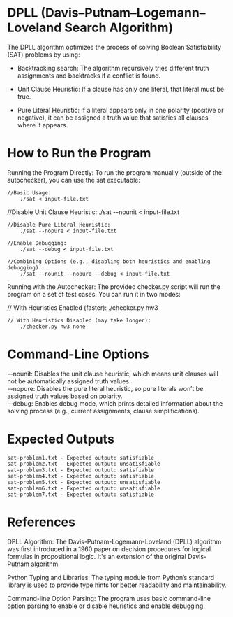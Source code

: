 # DPLL (Davis–Putnam–Logemann–Loveland Search Algorithm)
The DPLL algorithm optimizes the process of solving Boolean Satisfiability (SAT) problems by using:

- Backtracking search: The algorithm recursively tries different truth assignments and backtracks if a conflict is found.

- Unit Clause Heuristic: If a clause has only one literal, that literal must be true.

- Pure Literal Heuristic: If a literal appears only in one polarity (positive or negative), it can be assigned a truth value that satisfies all clauses where it appears.

# How to Run the Program 

Running the Program Directly: To run the program manually (outside of the autochecker), you can use the sat executable:

    //Basic Usage:
        ./sat < input-file.txt

   //Disable Unit Clause Heuristic:
        ./sat --nounit < input-file.txt

    //Disable Pure Literal Heuristic:
        ./sat --nopure < input-file.txt

    //Enable Debugging:
        ./sat --debug < input-file.txt

    //Combining Options (e.g., disabling both heuristics and enabling debugging):
        ./sat --nounit --nopure --debug < input-file.txt


Running with the Autochecker: The provided checker.py script will run the program on a set of test cases. You can run it in two modes:

   // With Heuristics Enabled (faster):
        ./checker.py hw3

    // With Heuristics Disabled (may take longer):
        ./checker.py hw3 none

# Command-Line Options 
--nounit: Disables the unit clause heuristic, which means unit clauses will not be automatically assigned truth values.<br>
--nopure: Disables the pure literal heuristic, so pure literals won’t be assigned truth values based on polarity.<br>
--debug: Enables debug mode, which prints detailed information about the solving process (e.g., current assignments, clause simplifications).

# Expected Outputs 
    sat-problem1.txt - Expected output: satisfiable
    sat-problem2.txt - Expected output: unsatisfiable
    sat-problem3.txt - Expected output: satisfiable
    sat-problem4.txt - Expected output: satisfiable
    sat-problem5.txt - Expected output: unsatisfiable
    sat-problem6.txt - Expected output: unsatisfiable
    sat-problem7.txt - Expected output: satisfiable

# References 

DPLL Algorithm: 
The Davis-Putnam-Logemann-Loveland (DPLL) algorithm was first introduced in a 1960 paper on decision procedures for logical formulas in propositional logic. It's an extension of the original Davis-Putnam algorithm.

Python Typing and Libraries: 
The typing module from Python’s standard library is used to provide type hints for better readability and maintainability.

Command-line Option Parsing: 
The program uses basic command-line option parsing to enable or disable heuristics and enable debugging.


